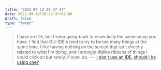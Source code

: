 ```yaml
---
title: "2022 09 12 20 37 37"
date: 2022-09-12T20:37:37+02:00
draft: false
type: "tweet"
---
```

> I have an IDE, but I keep going back to essentially the same setup you have. I find that GUI IDE's tend to try to be too many things at the same time. I like having nothing on the screen that isn't directly related to what I'm doing, and I strongly dislike ribbons of things I could click on but rarely, if ever, do. --- [ I don't use an IDE, should I be using one?](https://news.ycombinator.com/item?id=24888590)


